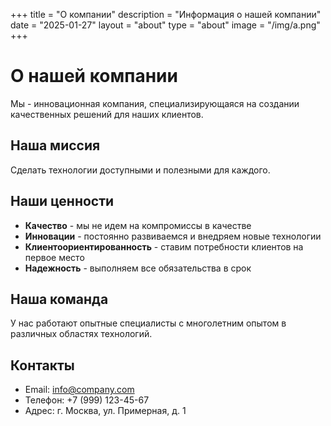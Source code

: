 +++
title = "О компании"
description = "Информация о нашей компании"
date = "2025-01-27"
layout = "about"
type = "about"
image = "/img/a.png"
+++

# О нашей компании

Мы - инновационная компания, специализирующаяся на создании качественных решений для наших клиентов.

## Наша миссия

Сделать технологии доступными и полезными для каждого.

## Наши ценности

- **Качество** - мы не идем на компромиссы в качестве
- **Инновации** - постоянно развиваемся и внедряем новые технологии
- **Клиентоориентированность** - ставим потребности клиентов на первое место
- **Надежность** - выполняем все обязательства в срок

## Наша команда

У нас работают опытные специалисты с многолетним опытом в различных областях технологий.

## Контакты

- Email: info@company.com
- Телефон: +7 (999) 123-45-67
- Адрес: г. Москва, ул. Примерная, д. 1
